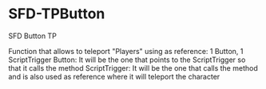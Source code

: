 # SFD-TPButton
SFD Button TP

Function that allows to teleport "Players" using as reference:
1 Button, 1 ScriptTrigger
Button: It will be the one that points to the ScriptTrigger so that it calls the method
ScriptTrigger: It will be the one that calls the method and is also used as reference where it will teleport the character
